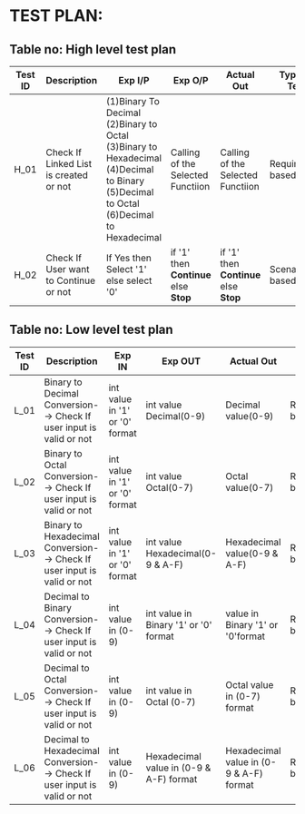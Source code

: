 # TEST PLAN:

## Table no: High level test plan

| **Test ID** | **Description**                                              | **Exp I/P** | **Exp O/P** | **Actual Out** |**Type Of Test**  |    
|-------------|--------------------------------------------------------------|------------|-------------|----------------|------------------|
|  H_01       |Check If Linked List is created or not |(1)Binary To Decimal (2)Binary to Octal (3)Binary to Hexadecimal (4)Decimal to Binary (5)Decimal to Octal (6)Decimal to Hexadecimal|Calling of the  Selected Functiion |Calling of the  Selected Functiion |Requirement based |
|  H_02       |Check If User want to Continue or not|If Yes then Select '1' else select '0'|if '1' then __Continue__ else __Stop__|if '1' then __Continue__ else __Stop__|Scenario based|

## Table no: Low level test plan

| **Test ID** | **Description**                                              | **Exp IN**   | **Exp OUT** | **Actual Out** |**Type Of Test**  |    
|-------------|--------------------------------------------------------------|--------------|-------------|----------------|------------------|
|  L_01       |Binary to Decimal Conversion--> Check If user input is valid or not|int value in '1' or '0' format|int value Decimal(0-9)|Decimal value(0-9)|Requirement based |
|  L_02       |Binary to Octal Conversion--> Check If user input is valid or not|int value in '1' or '0' format|int value Octal(0-7)|Octal value(0-7)|Requirement based |
|  L_03       |Binary to Hexadecimal Conversion--> Check If user input is valid or not|int value in '1' or '0' format|int value Hexadecimal(0-9 & A-F)|Hexadecimal value(0-9 & A-F)|Requirement based |
|  L_04       |Decimal to Binary Conversion--> Check If user input is valid or not|int value in (0-9)|int value in Binary '1' or '0' format|value in Binary  '1' or '0'format|Requirement based|
|  L_05       |Decimal to Octal Conversion--> Check If user input is valid or not|int value in (0-9)|int value in Octal (0-7)|Octal value in (0-7) format |Requirement based|
|  L_06       |Decimal to Hexadecimal Conversion--> Check If user input is valid or not|int value in (0-9)|Hexadecimal value in (0-9 & A-F) format|Hexadecimal value in (0-9 & A-F) format |Requirement based|

